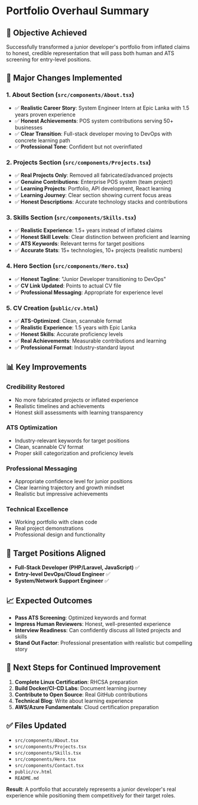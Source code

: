 # Portfolio Overhaul Summary

## 🎯 **Objective Achieved**
Successfully transformed a junior developer's portfolio from inflated claims to honest, credible representation that will pass both human and ATS screening for entry-level positions.

## 🔧 **Major Changes Implemented**

### 1. **About Section (`src/components/About.tsx`)**
- ✅ **Realistic Career Story**: System Engineer Intern at Epic Lanka with 1.5 years proven experience
- ✅ **Honest Achievements**: POS system contributions serving 50+ businesses
- ✅ **Clear Transition**: Full-stack developer moving to DevOps with concrete learning path
- ✅ **Professional Tone**: Confident but not overinflated

### 2. **Projects Section (`src/components/Projects.tsx`)**
- ✅ **Real Projects Only**: Removed all fabricated/advanced projects
- ✅ **Genuine Contributions**: Enterprise POS system (team project)
- ✅ **Learning Projects**: Portfolio, API development, React learning
- ✅ **Learning Journey**: Clear section showing current focus areas
- ✅ **Honest Descriptions**: Accurate technology stacks and contributions

### 3. **Skills Section (`src/components/Skills.tsx`)**
- ✅ **Realistic Experience**: 1.5+ years instead of inflated claims
- ✅ **Honest Skill Levels**: Clear distinction between proficient and learning
- ✅ **ATS Keywords**: Relevant terms for target positions
- ✅ **Accurate Stats**: 15+ technologies, 10+ projects (realistic numbers)

### 4. **Hero Section (`src/components/Hero.tsx`)**
- ✅ **Honest Tagline**: "Junior Developer transitioning to DevOps"
- ✅ **CV Link Updated**: Points to actual CV file
- ✅ **Professional Messaging**: Appropriate for experience level

### 5. **CV Creation (`public/cv.html`)**
- ✅ **ATS-Optimized**: Clean, scannable format
- ✅ **Realistic Experience**: 1.5 years with Epic Lanka
- ✅ **Honest Skills**: Accurate proficiency levels
- ✅ **Real Achievements**: Measurable contributions and learning
- ✅ **Professional Format**: Industry-standard layout

## 📊 **Key Improvements**

### **Credibility Restored**
- No more fabricated projects or inflated experience
- Realistic timelines and achievements
- Honest skill assessments with learning transparency

### **ATS Optimization**
- Industry-relevant keywords for target positions
- Clean, scannable CV format
- Proper skill categorization and proficiency levels

### **Professional Messaging**
- Appropriate confidence level for junior positions
- Clear learning trajectory and growth mindset
- Realistic but impressive achievements

### **Technical Excellence**
- Working portfolio with clean code
- Real project demonstrations
- Professional design and functionality

## 🎯 **Target Positions Aligned**
- **Full-Stack Developer (PHP/Laravel, JavaScript)** ✅
- **Entry-level DevOps/Cloud Engineer** ✅  
- **System/Network Support Engineer** ✅

## 📈 **Expected Outcomes**
- **Pass ATS Screening**: Optimized keywords and format
- **Impress Human Reviewers**: Honest, well-presented experience
- **Interview Readiness**: Can confidently discuss all listed projects and skills
- **Stand Out Factor**: Professional presentation with realistic but compelling story

## 🚀 **Next Steps for Continued Improvement**
1. **Complete Linux Certification**: RHCSA preparation
2. **Build Docker/CI-CD Labs**: Document learning journey
3. **Contribute to Open Source**: Real GitHub contributions
4. **Technical Blog**: Write about learning experience
5. **AWS/Azure Fundamentals**: Cloud certification preparation

## ✅ **Files Updated**
- `src/components/About.tsx`
- `src/components/Projects.tsx`
- `src/components/Skills.tsx` 
- `src/components/Hero.tsx`
- `src/components/Contact.tsx`
- `public/cv.html`
- `README.md`

**Result**: A portfolio that accurately represents a junior developer's real experience while positioning them competitively for their target roles.
